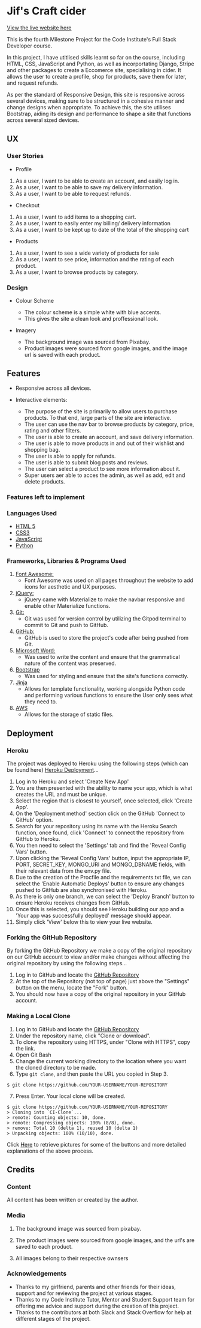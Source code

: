 # Jif's Craft cider

[View the live website here](https://jifs-craft-cider.herokuapp.com/)

This is the fourth Milestone Project for the Code Institute's Full Stack Developer course.

In this project, I have utitlised skills learnt so far on the course, including HTML, CSS, JavaScript and Python, as well as incorportating Django, Stripe and other packages to create a Eccomerce site, specialising in cider. It allows the user to create a profile, shop for products, save them for later, and request refunds.

As per the standard of Responsive Design, this site is responsive across several devices, making sure to be structured in a cohesive manner and change designs when appropriate. To  achieve this, the site utilises Bootstrap, aiding its design and performance to shape a site that functions across several sized devices.

## UX

### User Stories
* Profile
1. As a user, I want to be able to create an account, and easily log in.
1. As a user, I want to be able to save my delivery information.
1. As a user, I want to be able to request refunds.

* Checkout
1. As a user, I want to add items to a shopping cart.
1. As a user, I want to  easily enter my billing/ delivery information
1. As a user, I want to be kept up to date of the total of the shopping cart


* Products
1. As a user, I want to see a wide variety of products for sale
1. As a user, I want to see price, information and the rating of each product.
1. As a user, I want to browse products by category.

### Design

* Colour Scheme
    * The colour scheme is a simple white with blue accents. 
    * This gives the site a clean look and proffessional look.


* Imagery
    * The background image was sourced from Pixabay.
    * Product images were sourced from google images, and the image url is saved with each product.

## Features

* Responsive across all devices.

* Interactive elements:
    * The purpose of the site is primarily to allow users to purchase products. To that end, large parts of the site are interactive.
    * The user can use the nav bar to browse products by category, price, rating and other filters.         
    * The user is able to create an account, and save delivery information.
    * The user is able to move products in and out of their wishlist and shopping bag.
    * The user is able to apply for refunds.
    * The user is able to submit blog posts and reviews.
    * The user can select a product to see more information about it.
    * Super users aer able to acces the admin, as well as add, edit and delete products.

### Features left to implement

### Languages Used

* [HTML 5](https://en.wikipedia.org/wiki/HTML5)
* [CSS3](https://en.wikipedia.org/wiki/Cascading_Style_Sheets)
* [JavaScript](https://en.wikipedia.org/wiki/JavaScript)
* [Python](https://en.wikipedia.org/wiki/Python_(programming_language))

### Frameworks, Libraries & Programs Used

1. [Font Awesome:](https://fontawesome.com/)
    - Font Awesome was used on all pages throughout the website to add icons for aesthetic and UX purposes.
1. [jQuery:](https://jquery.com/)
    - jQuery came with Materialize to make the navbar responsive and enable other Materialize functions.
1. [Git:](https://git-scm.com/)
    - Git was used for version control by utilizing the Gitpod terminal to commit to Git and push to GitHub.
1. [GitHub:](https://github.com/)
    - GitHub is used to store the project's code after being pushed from Git.
1. [Microsoft Word:](https://www.microsoft.com/en-gb/microsoft-365/word)
    - Was used to write the content and ensure that the grammatical nature of the content was preserved.
1. [Bootstrap](https://getbootstrap.com/)
    - Was used for styling and ensure that the site's functions correctly.
1. [Jinja](https://en.wikipedia.org/wiki/Jinja_(template_engine))
    - Allows for template functionality, working alongside Python code and performing various functions to ensure the User only sees what they need to. 
1. [AWS](https://aws.amazon.com/)
    - Allows for the storage of static files.

## Deployment

### Heroku

The project was deployed to Heroku using the following steps (which can be found here) [Heroku Deployment](https://blog.heroku.com/six-strategies-deploy-to-heroku)...

1. Log in to Heroku and select 'Create New App'
2. You are then presented with the ability to name your app, which is what creates the URL and must be unique.
3. Select the region that is closest to yourself, once selected, click 'Create App'.
4. On the 'Deployment method' section click on the GitHub 'Connect to GitHub' option.
5. Search for your repository using its name with the Heroku Search function, once found, click 'Connect' to connect the repository from GitHub to Heroku.
6. You then need to select the 'Settings' tab and find the 'Reveal Config Vars' button.
7. Upon clicking the 'Reveal Config Vars' button, input the appropriate IP, PORT, SECRET_KEY, MONGO_URI and MONGO_DBNAME fields,
    with their relevant data from the env.py file.
8. Due to the creation of the Procfile and the requirements.txt file, we can select the 'Enable Automatic Deploys' button to ensure any changes pushed to
    GitHub are also synchronised with Heroku.
9. As there is only one branch, we can select the 'Deploy Branch' button to ensure Heroku receives changes from GitHub.
10. Once this is selected, you should see Heroku building our app and a 'Your app was successfully deployed' message should appear.
11. Simply click 'View' below this to view your live website.

### Forking the GitHub Repository

By forking the GitHub Repository we make a copy of the original repository on our GitHub account to view and/or make changes without affecting the original repository by using the following steps...

1. Log in to GitHub and locate the [GitHub Repository](https://github.com/)
2. At the top of the Repository (not top of page) just above the "Settings" button on the menu, locate the "Fork" button.
3. You should now have a copy of the original repository in your GitHub account.

### Making a Local Clone

1. Log in to GitHub and locate the [GitHub Repository](https://github.com/)
2. Under the repository name, click "Clone or download".
3. To clone the repository using HTTPS, under "Clone with HTTPS", copy the link.
4. Open Git Bash
5. Change the current working directory to the location where you want the cloned directory to be made.
6. Type `git clone`, and then paste the URL you copied in Step 3.

```
$ git clone https://github.com/YOUR-USERNAME/YOUR-REPOSITORY
```

7. Press Enter. Your local clone will be created.

```
$ git clone https://github.com/YOUR-USERNAME/YOUR-REPOSITORY
> Cloning into `CI-Clone`...
> remote: Counting objects: 10, done.
> remote: Compressing objects: 100% (8/8), done.
> remove: Total 10 (delta 1), reused 10 (delta 1)
> Unpacking objects: 100% (10/10), done.
```

Click [Here](https://help.github.com/en/github/creating-cloning-and-archiving-repositories/cloning-a-repository#cloning-a-repository-to-github-desktop) to retrieve pictures for some of the buttons and more detailed explanations of the above process.

## Credits

### Content

All content has been written or created by the author.

### Media

1. The background image was sourced from pixabay.

1. The product images were sourced from google images, and the url's are saved to each product.

1. All images belong to their respective ownsers

### Acknowledgements

* Thanks to my girlfriend, parents and other friends for their ideas, support and for reviewing the project at various stages.
* Thanks to my Code Institute Tutor, Mentor and Student Support team for offering me advice and support
during the creation of this project.
* Thanks to the contributors at both Slack and Stack Overflow for help at different stages of the project.
